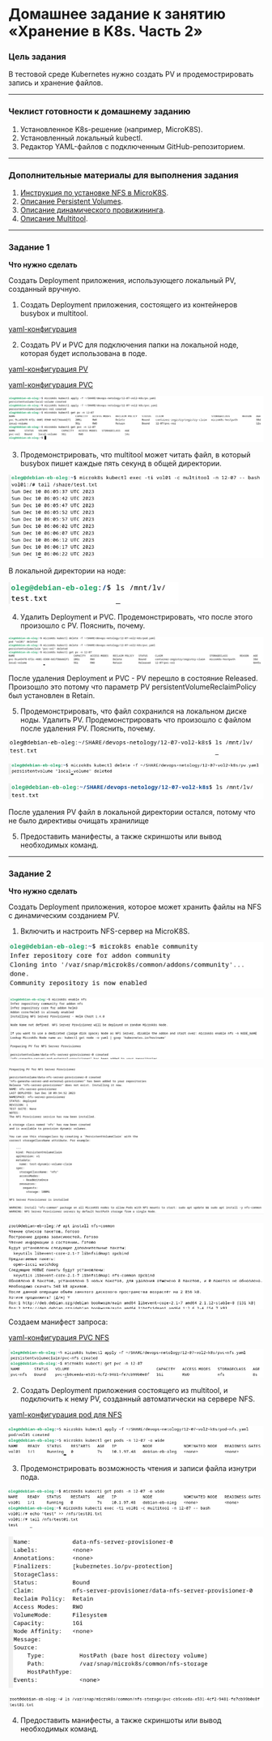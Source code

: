 # Домашнее задание к занятию «Хранение в K8s. Часть 2»

### Цель задания

В тестовой среде Kubernetes нужно создать PV и продемострировать запись и хранение файлов.

------

### Чеклист готовности к домашнему заданию

1. Установленное K8s-решение (например, MicroK8S).
2. Установленный локальный kubectl.
3. Редактор YAML-файлов с подключенным GitHub-репозиторием.

------

### Дополнительные материалы для выполнения задания

1. [Инструкция по установке NFS в MicroK8S](https://microk8s.io/docs/nfs). 
2. [Описание Persistent Volumes](https://kubernetes.io/docs/concepts/storage/persistent-volumes/). 
3. [Описание динамического провижининга](https://kubernetes.io/docs/concepts/storage/dynamic-provisioning/). 
4. [Описание Multitool](https://github.com/wbitt/Network-MultiTool).

------

### Задание 1

**Что нужно сделать**

Создать Deployment приложения, использующего локальный PV, созданный вручную.

1. Создать Deployment приложения, состоящего из контейнеров busybox и multitool.

[yaml-конфигурация](./pod.yaml)

2. Создать PV и PVC для подключения папки на локальной ноде, которая будет использована в поде.

[yaml-конфигурация PV](./pv.yaml)

[yaml-конфигурация PVC](./pvc.yaml)

![12-07-04](./12-07-04.png)

3. Продемонстрировать, что multitool может читать файл, в который busybox пишет каждые пять секунд в общей директории. 

![12-07-01](./12-07-01.png)

В локальной директории на ноде:

![12-07-02](./12-07-02.png)

4. Удалить Deployment и PVC. Продемонстрировать, что после этого произошло с PV. Пояснить, почему.

![12-07-03](./12-07-03.png)

После удаления Deployment и PVC - PV перешло в состояние Released.
Произошло это потому что параметр PV persistentVolumeReclaimPolicy был установлен в Retain.

5. Продемонстрировать, что файл сохранился на локальном диске ноды. Удалить PV.  Продемонстрировать что произошло с файлом после удаления PV. Пояснить, почему.

![12-07-05](./12-07-05.png)

![12-07-06](./12-07-06.png)

![12-07-07](./12-07-07.png)

После удаления PV файл в локальной директории остался, потому что не было директивы очищать хранилище

5. Предоставить манифесты, а также скриншоты или вывод необходимых команд.

------

### Задание 2

**Что нужно сделать**

Создать Deployment приложения, которое может хранить файлы на NFS с динамическим созданием PV.

1. Включить и настроить NFS-сервер на MicroK8S.

![12-07-08](./12-07-08.png)

![12-07-09](./12-07-09.png)

![12-07-10](./12-07-10.png)

![12-07-12](./12-07-12.png)

Создаем манифест запроса:

[yaml-конфигурация PVC NFS](./pvc-nfs.yaml)

![12-07-11](./12-07-11.png)

2. Создать Deployment приложения состоящего из multitool, и подключить к нему PV, созданный автоматически на сервере NFS.

[yaml-конфигурация pod для NFS](./pod-nfs.yaml)

![12-07-13](./12-07-13.png)

3. Продемонстрировать возможность чтения и записи файла изнутри пода. 

![12-07-14](./12-07-14.png)

![12-07-15](./12-07-15.png)

![12-07-16](./12-07-16.png)



4. Предоставить манифесты, а также скриншоты или вывод необходимых команд.